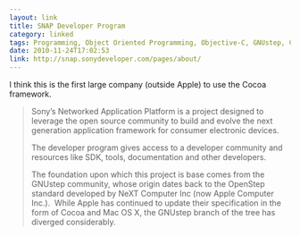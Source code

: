 ```yaml
---
layout: link
title: SNAP Developer Program
category: linked
tags: Programming, Object Oriented Programming, Objective-C, GNUstep, Cocoa
date: 2010-11-24T17:02:53
link: http://snap.sonydeveloper.com/pages/about/
---
```


I think this is the first large company (outside Apple) to use the Cocoa framework.

> Sony’s Networked Application Platform is a project designed to leverage the open source community to build and evolve the next generation application framework for consumer electronic devices.
> 
> The developer program gives access to a developer community and resources like SDK, tools, documentation and other developers.
> 
> The foundation upon which this project is base comes from the GNUstep community, whose origin dates back to the OpenStep standard developed by NeXT Computer Inc (now Apple Computer Inc.).  While Apple has continued to update their specification in the form of Cocoa and Mac OS X, the GNUstep branch of the tree has diverged considerably.
